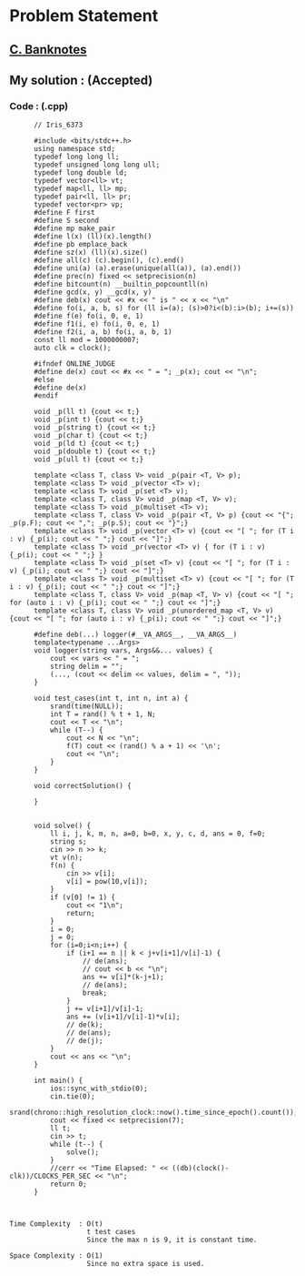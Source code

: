 # Problem Statement

## [C. Banknotes](https://codeforces.com/contest/1606/problem/C)


## My solution :  (Accepted)

    
  
        
   ### Code : (.cpp)  
      
          // Iris_6373
 
          #include <bits/stdc++.h>
          using namespace std;
          typedef long long ll;
          typedef unsigned long long ull;
          typedef long double ld;
          typedef vector<ll> vt;
          typedef map<ll, ll> mp;
          typedef pair<ll, ll> pr;
          typedef vector<pr> vp;
          #define F first
          #define S second
          #define mp make_pair
          #define l(x) (ll)(x).length()
          #define pb emplace_back
          #define sz(x) (ll)(x).size()
          #define all(c) (c).begin(), (c).end()
          #define uni(a) (a).erase(unique(all(a)), (a).end())
          #define prec(n) fixed << setprecision(n)
          #define bitcount(n) __builtin_popcountll(n)
          #define gcd(x, y) __gcd(x, y)
          #define deb(x) cout << #x << " is " << x << "\n"
          #define fo(i, a, b, s) for (ll i=(a); (s)>0?i<(b):i>(b); i+=(s))
          #define f(e) fo(i, 0, e, 1)
          #define f1(i, e) fo(i, 0, e, 1)
          #define f2(i, a, b) fo(i, a, b, 1)
          const ll mod = 1000000007;
          auto clk = clock();

          #ifndef ONLINE_JUDGE
          #define de(x) cout << #x << " = "; _p(x); cout << "\n";
          #else
          #define de(x)
          #endif

          void _p(ll t) {cout << t;}
          void _p(int t) {cout << t;}
          void _p(string t) {cout << t;}
          void _p(char t) {cout << t;}
          void _p(ld t) {cout << t;}
          void _p(double t) {cout << t;}
          void _p(ull t) {cout << t;}

          template <class T, class V> void _p(pair <T, V> p);
          template <class T> void _p(vector <T> v);
          template <class T> void _p(set <T> v);
          template <class T, class V> void _p(map <T, V> v);
          template <class T> void _p(multiset <T> v);
          template <class T, class V> void _p(pair <T, V> p) {cout << "{"; _p(p.F); cout << ","; _p(p.S); cout << "}";}
          template <class T> void _p(vector <T> v) {cout << "[ "; for (T i : v) {_p(i); cout << " ";} cout << "]";}
          template <class T> void _pr(vector <T> v) { for (T i : v) {_p(i); cout << " ";} }
          template <class T> void _p(set <T> v) {cout << "[ "; for (T i : v) {_p(i); cout << " ";} cout << "]";}
          template <class T> void _p(multiset <T> v) {cout << "[ "; for (T i : v) {_p(i); cout << " ";} cout << "]";}
          template <class T, class V> void _p(map <T, V> v) {cout << "[ "; for (auto i : v) {_p(i); cout << " ";} cout << "]";}
          template <class T, class V> void _p(unordered_map <T, V> v) {cout << "[ "; for (auto i : v) {_p(i); cout << " ";} cout << "]";}

          #define deb(...) logger(#__VA_ARGS__, __VA_ARGS__)
          template<typename ...Args>
          void logger(string vars, Args&&... values) {
              cout << vars << " = ";
              string delim = "";
              (..., (cout << delim << values, delim = ", "));
          }

          void test_cases(int t, int n, int a) {
              srand(time(NULL));
              int T = rand() % t + 1, N;
              cout << T << "\n";
              while (T--) {
                  cout << N << "\n";
                  f(T) cout << (rand() % a + 1) << '\n';
                  cout << "\n";
              }
          }

          void correctSolution() {

          }


          void solve() {  
              ll i, j, k, m, n, a=0, b=0, x, y, c, d, ans = 0, f=0;
              string s;
              cin >> n >> k;
              vt v(n);
              f(n) {
                  cin >> v[i];
                  v[i] = pow(10,v[i]);
              }
              if (v[0] != 1) {
                  cout << "1\n";
                  return;
              }
              i = 0;
              j = 0;
              for (i=0;i<n;i++) {
                  if (i+1 == n || k < j+v[i+1]/v[i]-1) {
                      // de(ans);
                      // cout << b << "\n";
                      ans += v[i]*(k-j+1);
                      // de(ans);
                      break;
                  }
                  j += v[i+1]/v[i]-1;
                  ans += (v[i+1]/v[i]-1)*v[i];
                  // de(k);
                  // de(ans);
                  // de(j);
              }
              cout << ans << "\n";
          }

          int main() {
              ios::sync_with_stdio(0);
              cin.tie(0);
              srand(chrono::high_resolution_clock::now().time_since_epoch().count());
              cout << fixed << setprecision(7);
              ll t;
              cin >> t;
              while (t--) {
                  solve();
              }
              //cerr << "Time Elapsed: " << ((db)(clock()-clk))/CLOCKS_PER_SEC << "\n";
              return 0;
          }   



    Time Complexity  : O(t)
                       t test cases
                       Since the max n is 9, it is constant time.

    Space Complexity : O(1)  
                       Since no extra space is used.
   
  
  
